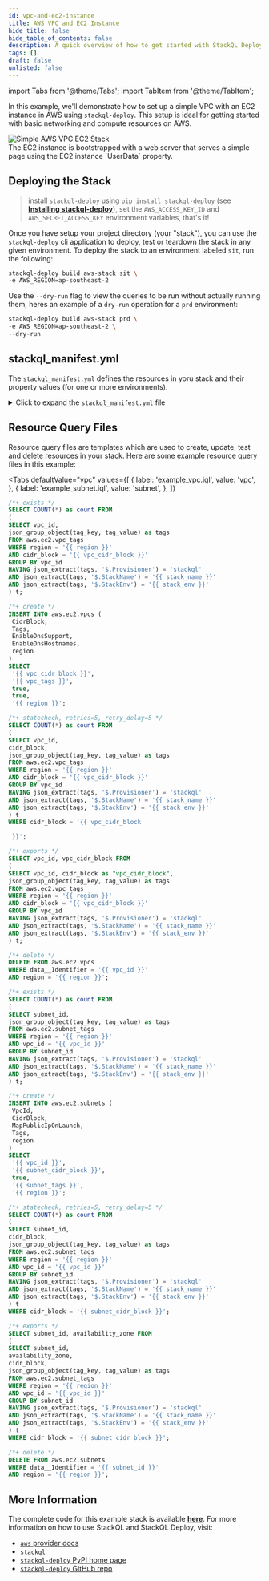 ```yaml
---
id: vpc-and-ec2-instance
title: AWS VPC and EC2 Instance
hide_title: false
hide_table_of_contents: false
description: A quick overview of how to get started with StackQL Deploy, including basic concepts and the essential components of a deployment.
tags: []
draft: false
unlisted: false
---
```


import Tabs from '@theme/Tabs';
import TabItem from '@theme/TabItem';

In this example, we'll demonstrate how to set up a simple VPC with an EC2 instance in AWS using `stackql-deploy`. This setup is ideal for getting started with basic networking and compute resources on AWS.

<div style={{ display: 'flex', justifyContent: 'center' }}>
  <img src="/img/library/aws/simple-aws-vpc-ec2-stack.png" alt="Simple AWS VPC EC2 Stack" style={{ width: '60%', height: 'auto' }} />
</div>
The EC2 instance is bootstrapped with a web server that serves a simple page using the EC2 instance `UserData` property.

## Deploying the Stack

> install `stackql-deploy` using `pip install stackql-deploy` (see [__Installing stackql-deploy__](/getting-started#installing-stackql-deploy)), set the `AWS_ACCESS_KEY_ID` and `AWS_SECRET_ACCESS_KEY` environment variables, that's it!

Once you have setup your project directory (your "stack"), you can use the `stackql-deploy` cli application to deploy, test or teardown the stack in any given environment.  To deploy the stack to an environment labeled `sit`, run the following:

```bash
stackql-deploy build aws-stack sit \
-e AWS_REGION=ap-southeast-2
```
Use the `--dry-run` flag to view the queries to be run without actually running them, heres an example of a `dry-run` operation for a `prd` environment:

```bash
stackql-deploy build aws-stack prd \
-e AWS_REGION=ap-southeast-2 \
--dry-run
```

## stackql_manifest.yml

The `stackql_manifest.yml` defines the resources in yoru stack and their property values (for one or more environments).

<details>
  <summary>Click to expand the <code>stackql_manifest.yml</code> file</summary>

```yaml
version: 1
name: "aws-stack"
description: description for "aws-stack"
providers:
  - aws
globals:
  - name: region
    description: aws region
    value: "{{ AWS_REGION }}"
  - name: global_tags
    value:
      - Key: Provisioner
        Value: stackql
      - Key: StackName
        Value: "{{ stack_name }}"
      - Key: StackEnv
        Value: "{{ stack_env }}"
resources:
  - name: example_vpc
    props:
      - name: vpc_cidr_block
        values:
          prd:
            value: "10.0.0.0/16"
          sit:
            value: "10.1.0.0/16"
          dev:
            value: "10.2.0.0/16"
      - name: vpc_tags
        value:
          - Key: Name
            Value: "{{ stack_name }}-{{ stack_env }}-vpc"
        merge: 
          - global_tags
    exports:
      - vpc_id
      - vpc_cidr_block
  - name: example_subnet
    props:
      - name: subnet_cidr_block
        values:
          prd:
            value: "10.0.1.0/24"
          sit:
            value: "10.1.1.0/24"
          dev:
            value: "10.2.1.0/24"
      - name: subnet_tags
        value:
          - Key: Name
            Value: "{{ stack_name }}-{{ stack_env }}-subnet"
        merge: ['global_tags']      
    exports:
      - subnet_id
      - availability_zone
  - name: example_inet_gateway
    props:
      - name: inet_gateway_tags
        value:
          - Key: Name
            Value: "{{ stack_name }}-{{ stack_env }}-inet-gateway"
        merge: ['global_tags']
    exports:
      - internet_gateway_id
  - name: example_inet_gw_attachment
    props: []
  - name: example_route_table
    props:
      - name: route_table_tags
        value:
          - Key: Name
            Value: "{{ stack_name }}-{{ stack_env }}-route-table"
        merge: ['global_tags']
    exports:
      - route_table_id
  - name: example_subnet_rt_assn
    props: []
    exports:
      - route_table_assn_id
  - name: example_inet_route
    props: []
    exports:
      - inet_route_indentifer
  - name: example_security_group
    props:
      - name: group_description
        value: "web security group for {{ stack_name }} ({{ stack_env }} environment)"
      - name: group_name
        value: "{{ stack_name }}-{{ stack_env }}-web-sg"
      - name: sg_tags
        value:
          - Key: Name
            Value: "{{ stack_name }}-{{ stack_env }}-web-sg"
        merge: ['global_tags']
      - name: security_group_ingress
        value:
          - CidrIp: "0.0.0.0/0"
            Description: Allow HTTP traffic
            FromPort: 80
            ToPort: 80
            IpProtocol: "tcp"
          - CidrIp: "{{ vpc_cidr_block }}"
            Description: Allow SSH traffic from the internal network
            FromPort: 22
            ToPort: 22
            IpProtocol: "tcp"
      - name: security_group_egress
        value:
          - CidrIp: "0.0.0.0/0"
            Description: Allow all outbound traffic
            FromPort: 0
            ToPort: 0
            IpProtocol: "-1"
    exports:
      - security_group_id            
  - name: example_web_server
    props:
      - name: instance_name
        value: "{{ stack_name }}-{{ stack_env }}-instance"
      - name: ami_id
        value: ami-030a5acd7c996ef60
      - name: instance_type
        value: t2.micro
      - name: instance_subnet_id
        value: "{{ subnet_id }}"
      - name: sg_ids
        value:
          - "{{ security_group_id }}"
      - name: user_data
        value: |
          #!/bin/bash
          yum update -y
          yum install -y httpd
          systemctl start httpd
          systemctl enable httpd
          echo '<!DOCTYPE html><html lang="en"><head><meta charset="UTF-8"><meta name="viewport" content="width=device-width, initial-scale=1.0"><title>StackQL on AWS</title><style>body {font-family: Tahoma, sans-serif; display: flex; justify-content: center; align-items: center; height: 100vh; margin: 0; background-color: #f0f0f0; text-align: center;} img {height: auto;} code {background-color: #e8e8e8; padding: 2px 6px; border-radius: 3px; font-weight: bold;} p {font-size: 1.5em; font-weight: bold;}</style></head>' > /var/www/html/index.html
          echo '<body><div><a href="https://github.com/stackql/stackql"><img src="https://stackql.io/img/stackql-logo-bold.png" alt="StackQL Logo"></a><p>Hello, <a href="https://pypi.org/project/stackql-deploy/"><code>stackql-deploy</code></a> on AWS!</p></div></body></html>' >> /var/www/html/index.html
      - name: instance_tags
        value:
          - Key: Name
            Value: "{{ stack_name }}-{{ stack_env }}-instance"
        merge: ['global_tags']
    exports:
      - instance_id
      - public_dns_name
```

</details>

## Resource Query Files

Resource query files are templates which are used to create, update, test and delete resources in your stack.  Here are some example resource query files in this example:

<Tabs
  defaultValue="vpc"
  values={[
    { label: 'example_vpc.iql', value: 'vpc', },
    { label: 'example_subnet.iql', value: 'subnet', },
  ]}
>
<TabItem value="vpc">

```sql
/*+ exists */
SELECT COUNT(*) as count FROM
(
SELECT vpc_id,
json_group_object(tag_key, tag_value) as tags
FROM aws.ec2.vpc_tags
WHERE region = '{{ region }}'
AND cidr_block = '{{ vpc_cidr_block }}'
GROUP BY vpc_id
HAVING json_extract(tags, '$.Provisioner') = 'stackql'
AND json_extract(tags, '$.StackName') = '{{ stack_name }}'
AND json_extract(tags, '$.StackEnv') = '{{ stack_env }}'
) t; 

/*+ create */
INSERT INTO aws.ec2.vpcs (
 CidrBlock,
 Tags,
 EnableDnsSupport,
 EnableDnsHostnames, 
 region
)
SELECT 
 '{{ vpc_cidr_block }}',
 '{{ vpc_tags }}',
 true,
 true,
 '{{ region }}';

/*+ statecheck, retries=5, retry_delay=5 */
SELECT COUNT(*) as count FROM
(
SELECT vpc_id,
cidr_block,
json_group_object(tag_key, tag_value) as tags
FROM aws.ec2.vpc_tags
WHERE region = '{{ region }}'
AND cidr_block = '{{ vpc_cidr_block }}'
GROUP BY vpc_id
HAVING json_extract(tags, '$.Provisioner') = 'stackql'
AND json_extract(tags, '$.StackName') = '{{ stack_name }}'
AND json_extract(tags, '$.StackEnv') = '{{ stack_env }}'
) t
WHERE cidr_block = '{{ vpc_cidr_block

 }}'; 

/*+ exports */
SELECT vpc_id, vpc_cidr_block FROM
(
SELECT vpc_id, cidr_block as "vpc_cidr_block",
json_group_object(tag_key, tag_value) as tags
FROM aws.ec2.vpc_tags
WHERE region = '{{ region }}'
AND cidr_block = '{{ vpc_cidr_block }}'
GROUP BY vpc_id
HAVING json_extract(tags, '$.Provisioner') = 'stackql'
AND json_extract(tags, '$.StackName') = '{{ stack_name }}'
AND json_extract(tags, '$.StackEnv') = '{{ stack_env }}'
) t;

/*+ delete */
DELETE FROM aws.ec2.vpcs
WHERE data__Identifier = '{{ vpc_id }}'
AND region = '{{ region }}';
```

</TabItem>
<TabItem value="subnet">

```sql
/*+ exists */
SELECT COUNT(*) as count FROM
(
SELECT subnet_id,
json_group_object(tag_key, tag_value) as tags
FROM aws.ec2.subnet_tags
WHERE region = '{{ region }}'
AND vpc_id = '{{ vpc_id }}'
GROUP BY subnet_id
HAVING json_extract(tags, '$.Provisioner') = 'stackql'
AND json_extract(tags, '$.StackName') = '{{ stack_name }}'
AND json_extract(tags, '$.StackEnv') = '{{ stack_env }}'
) t; 

/*+ create */
INSERT INTO aws.ec2.subnets (
 VpcId,
 CidrBlock,
 MapPublicIpOnLaunch,
 Tags,
 region
)
SELECT 
 '{{ vpc_id }}',
 '{{ subnet_cidr_block }}',
 true,
 '{{ subnet_tags }}',
 '{{ region }}';

/*+ statecheck, retries=5, retry_delay=5 */
SELECT COUNT(*) as count FROM
(
SELECT subnet_id,
cidr_block,
json_group_object(tag_key, tag_value) as tags
FROM aws.ec2.subnet_tags
WHERE region = '{{ region }}'
AND vpc_id = '{{ vpc_id }}'
GROUP BY subnet_id
HAVING json_extract(tags, '$.Provisioner') = 'stackql'
AND json_extract(tags, '$.StackName') = '{{ stack_name }}'
AND json_extract(tags, '$.StackEnv') = '{{ stack_env }}'
) t
WHERE cidr_block = '{{ subnet_cidr_block }}'; 

/*+ exports */
SELECT subnet_id, availability_zone FROM
(
SELECT subnet_id, 
availability_zone,
cidr_block,
json_group_object(tag_key, tag_value) as tags
FROM aws.ec2.subnet_tags
WHERE region = '{{ region }}'
AND vpc_id = '{{ vpc_id }}'
GROUP BY subnet_id
HAVING json_extract(tags, '$.Provisioner') = 'stackql'
AND json_extract(tags, '$.StackName') = '{{ stack_name }}'
AND json_extract(tags, '$.StackEnv') = '{{ stack_env }}'
) t
WHERE cidr_block = '{{ subnet_cidr_block }}'; 

/*+ delete */
DELETE FROM aws.ec2.subnets
WHERE data__Identifier = '{{ subnet_id }}'
AND region = '{{ region }}';
```

</TabItem>
</Tabs>

## More Information

The complete code for this example stack is available [__here__](https://github.com/stackql/stackql-deploy/tree/main/examples/aws/aws-stack). For more information on how to use StackQL and StackQL Deploy, visit:

- [`aws` provider docs](https://stackql.io/registry/aws)
- [`stackql`](https://github.com/stackql)
- [`stackql-deploy` PyPI home page](https://pypi.org/project/stackql-deploy/)
- [`stackql-deploy` GitHub repo](https://github.com/stackql/stackql-deploy)
